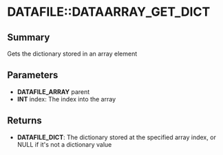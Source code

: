 # DATAFILE::DATAARRAY_GET_DICT

## Summary
Gets the dictionary stored in an array element

## Parameters
* **DATAFILE_ARRAY** parent
* **INT** index: The index into the array

## Returns
* **DATAFILE_DICT**: The dictionary stored at the specified array index, or NULL if it's not a dictionary value